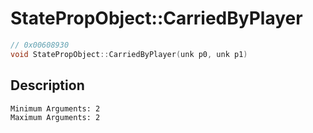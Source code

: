 # StatePropObject::CarriedByPlayer
```c
// 0x00608930
void StatePropObject::CarriedByPlayer(unk p0, unk p1)
```
## Description
```
Minimum Arguments: 2
Maximum Arguments: 2
```
